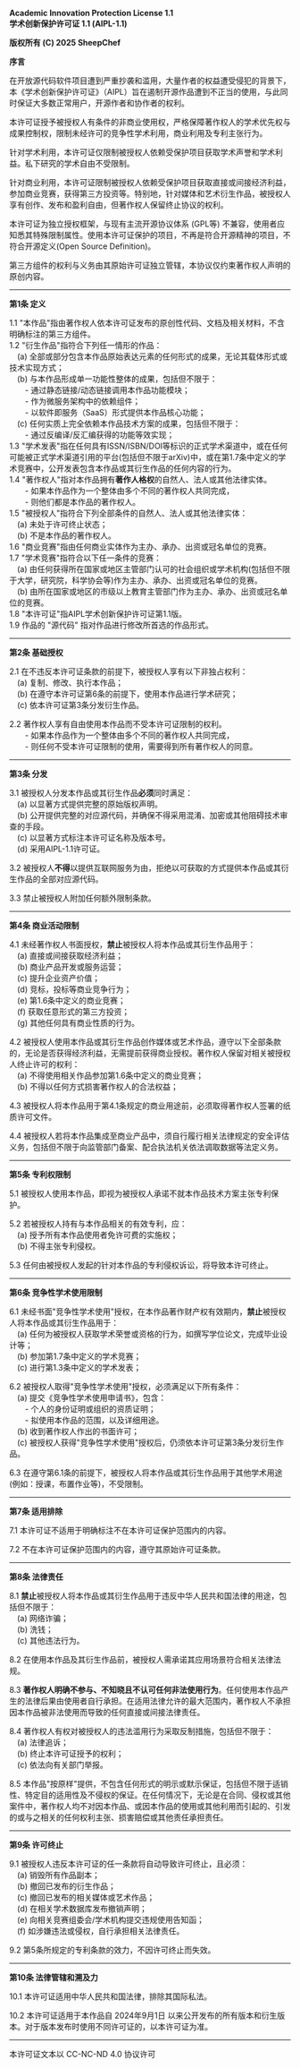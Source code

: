 **Academic Innovation Protection License 1.1**  
**学术创新保护许可证 1.1 (AIPL-1.1)**  

**版权所有 (C) 2025 SheepChef**

**序言**  

在开放源代码软件项目遭到严重抄袭和滥用，大量作者的权益遭受侵犯的背景下，本《学术创新保护许可证》（AIPL）旨在遏制开源作品遭到不正当的使用，与此同时保证大多数正常用户，开源作者和协作者的权利。

本许可证授予被授权人有条件的非商业使用权，严格保障著作权人的学术优先权与成果控制权，限制未经许可的竞争性学术利用，商业利用及专利主张行为。

针对学术利用，本许可证仅限制被授权人依赖受保护项目获取学术声誉和学术利益。私下研究的学术自由不受限制。

针对商业利用，本许可证限制被授权人依赖受保护项目获取直接或间接经济利益，参加商业竞赛，获得第三方投资等。特别地，针对媒体和艺术衍生作品，被授权人享有创作、发布和盈利自由，但著作权人保留终止协议的权利。

本许可证为独立授权框架，与现有主流开源协议体系 (GPL等) 不兼容，使用者应知悉其特殊限制属性。使用本许可证保护的项目，不再是符合开源精神的项目，不符合开源定义(Open Source Definition)。

第三方组件的权利与义务由其原始许可证独立管辖，本协议仅约束著作权人声明的原创内容。

---

**第1条 定义**  

1.1 "本作品"指由著作权人依本许可证发布的原创性代码、文档及相关材料，不含明确标注的第三方组件。  
1.2 "衍生作品"指符合下列任一情形的作品：  
 (a) 全部或部分包含本作品原始表达元素的任何形式的成果，无论其载体形式或技术实现方式；  
 (b) 与本作品形成单一功能性整体的成果，包括但不限于：  
  - 通过静态链接/动态链接调用本作品功能模块；  
  - 作为微服务架构中的依赖组件；  
  - 以软件即服务（SaaS）形式提供本作品核心功能；  
 (c) 任何实质上完全依赖本作品技术方案的成果，包括但不限于：  
  - 通过反编译/反汇编获得的功能等效实现；  
1.3 "学术发表"指在任何具有ISSN/ISBN/DOI等标识的正式学术渠道中，或在任何可能被正式学术渠道引用的平台(包括但不限于arXiv)中，或在第1.7条中定义的学术竞赛中，公开发表包含本作品或其衍生作品的任何内容的行为。  
1.4 "著作权人"指对本作品拥有**著作人格权**的自然人、法人或其他法律实体。  
  - 如果本作品作为一个整体由多个不同的著作权人共同完成，  
  - 则他们都是本作品的著作权人。  
1.5 "被授权人"指符合下列全部条件的自然人、法人或其他法律实体：  
 (a) 未处于许可终止状态；   
 (b) 不是本作品的著作权人。  
1.6 "商业竞赛"指由任何商业实体作为主办、承办、出资或冠名单位的竞赛。  
1.7 "学术竞赛"指符合以下任一条件的竞赛：  
 (a) 由任何获得所在国家或地区主管部门认可的社会组织或学术机构(包括但不限于大学，研究院，科学协会等)作为主办、承办、出资或冠名单位的竞赛。  
 (b) 由所在国家或地区的市级以上教育主管部门作为主办、承办、出资或冠名单位的竞赛。  
1.8 "本许可证"指AIPL学术创新保护许可证第1.1版。  
1.9 作品的 "源代码" 指对作品进行修改所首选的作品形式。  

---

**第2条 基础授权**  

2.1 在不违反本许可证条款的前提下，被授权人享有以下非独占权利：  
 (a) 复制、修改、执行本作品；  
 (b) 在遵守本许可证第6条的前提下，使用本作品进行学术研究；  
 (c) 依本许可证第3条分发衍生作品。  

2.2 著作权人享有自由使用本作品而不受本许可证限制的权利。  
  - 如果本作品作为一个整体由多个不同的著作权人共同完成，  
  - 则任何不受本许可证限制的使用，需要得到所有著作权人的同意。  

---

**第3条 分发**  

3.1 被授权人分发本作品或其衍生作品**必须**同时满足：  
 (a) 以显著方式提供完整的原始版权声明。  
 (b) 公开提供完整的对应源代码，并确保不得采用混淆、加密或其他阻碍技术审查的手段。  
 (c) 以显著方式标注本许可证名称及版本号。  
 (d) 采用AIPL-1.1许可证。  

3.2 被授权人**不得**以提供互联网服务为由，拒绝以可获取的方式提供本作品或其衍生作品的全部对应源代码。  

3.3 禁止被授权人附加任何额外限制条款。  

---

**第4条 商业活动限制**  

4.1 未经著作权人书面授权，**禁止**被授权人将本作品或其衍生作品用于：  
 (a) 直接或间接获取经济利益；  
 (b) 商业产品开发或服务运营；  
 (c) 提升企业资产价值；  
 (d) 竞标，投标等商业竞争行为；  
 (e) 第1.6条中定义的商业竞赛；  
 (f) 获取任意形式的第三方投资；  
 (g) 其他任何具有商业性质的行为。  

4.2 被授权人使用本作品或其衍生作品创作媒体或艺术作品，遵守以下全部条款的，无论是否获得经济利益，无需提前获得商业授权。著作权人保留对相关被授权人终止许可的权利：  
 (a) 不得使用相关作品参加第1.6条中定义的商业竞赛；  
 (b) 不得以任何方式损害著作权人的合法权益；  

4.3 被授权人将本作品用于第4.1条规定的商业用途前，必须取得著作权人签署的纸质许可文件。  

4.4 被授权人若将本作品集成至商业产品中，须自行履行相关法律规定的安全评估义务，包括但不限于向监管部门备案、配合执法机关依法调取数据等法定义务。

---

**第5条 专利权限制**  

5.1 被授权人使用本作品，即视为被授权人承诺不就本作品技术方案主张专利保护。  

5.2 若被授权人持有与本作品相关的有效专利，应：  
 (a) 授予所有本作品使用者免许可费的实施权；  
 (b) 不得主张专利侵权。  

5.3 任何由被授权人发起的针对本作品的专利侵权诉讼，将导致本许可终止。

---

**第6条 竞争性学术使用限制**

6.1 未经书面"竞争性学术使用"授权，在本作品著作财产权有效期内，**禁止**被授权人将本作品或其衍生作品用于：  
 (a) 任何为被授权人获取学术荣誉或资格的行为，如撰写学位论文，完成毕业设计等；  
 (b) 参加第1.7条中定义的学术竞赛；  
 (c) 进行第1.3条中定义的学术发表；  

6.2 被授权人取得"竞争性学术使用"授权，必须满足以下所有条件：  
 (a) 提交《竞争性学术使用申请书》，包含：  
  - 个人的身份证明或组织的资质证明；  
  - 拟使用本作品的范围，以及详细用途。        
 (b) 收到著作权人作出的书面许可；  
 (c) 被授权人获得"竞争性学术使用"授权后，仍须依本许可证第3条分发衍生作品。  

6.3 在遵守第6.1条的前提下，被授权人将本作品或其衍生作品用于其他学术用途 (例如：授课，布置作业等)，不受限制。  

---

**第7条 适用排除**  

7.1 本许可证不适用于明确标注不在本许可证保护范围内的内容。  

7.2 不在本许可证保护范围内的内容，遵守其原始许可证条款。  

---

**第8条 法律责任**  

8.1 **禁止**被授权人将本作品或其衍生作品用于违反中华人民共和国法律的用途，包括但不限于：  
 (a) 网络诈骗；  
 (b) 洗钱；  
 (c) 其他违法行为。  

8.2 在使用本作品及其衍生作品前，被授权人需承诺其应用场景符合相关法律法规。

8.3 **著作权人明确不参与、不知晓且不认可任何非法使用行为**。任何使用本作品产生的法律后果由使用者自行承担。在适用法律允许的最大范围内，著作权人不承担因本作品被非法使用而导致的任何直接或间接法律责任。

8.4 著作权人有权对被授权人的违法滥用行为采取反制措施，包括但不限于：  
 (a) 法律追诉；  
 (b) 终止本许可证授予的权利；  
 (c) 依法向有关部门举报。  

8.5 本作品"按原样"提供，不包含任何形式的明示或默示保证，包括但不限于适销性、特定目的适用性及不侵权的保证。在任何情况下，无论是在合同、侵权或其他案件中，著作权人均不对因本作品、或因本作品的使用或其他利用而引起的、引发的或与之相关的任何权利主张、损害赔偿或其他责任承担责任。  


---

**第9条 许可终止**  

9.1 被授权人违反本许可证的任一条款将自动导致许可终止，且必须：  
 (a) 销毁所有作品副本；  
 (b) 撤回已发布的衍生作品；  
 (c) 撤回已发布的相关媒体或艺术作品；  
 (d) 在相关学术数据库发布撤销声明；  
 (e) 向相关竞赛组委会/学术机构提交违规使用告知函；   
 (f) 如涉嫌违法或侵权，自行承担相关法律责任。

9.2 第5条所规定的专利条款的效力，不因许可终止而失效。

---

**第10条 法律管辖和溯及力**  

10.1 本许可证适用中华人民共和国法律，排除其国际私法。  

10.2 本许可证适用于本作品自 2024年9月1日 以来公开发布的所有版本和衍生版本。对于版本发布时使用不同许可证的，以本许可证为准。

---

本许可证文本以 CC-NC-ND 4.0 协议许可